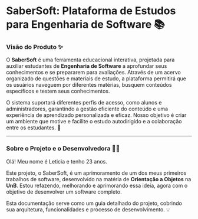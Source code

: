 # SaberSoft: Plataforma de Estudos para Engenharia de Software 📚

### Visão do Produto ✨

O **SaberSoft** é uma ferramenta educacional interativa, projetada para auxiliar estudantes de **Engenharia de Software** a aprofundar seus conhecimentos e se prepararem para avaliações. Através de um acervo organizado de questões e materiais de estudo, a plataforma permitirá que os usuários naveguem por diferentes matérias, busquem conteúdos específicos e testem seus conhecimentos.

O sistema suportará diferentes perfis de acesso, como alunos e administradores, garantindo a gestão eficiente do conteúdo e uma experiência de aprendizado personalizada e eficaz. Nosso objetivo é criar um ambiente que motive e facilite o estudo autodirigido e a colaboração entre os estudantes. 🚀

---

### Sobre o Projeto e o Desenvolvedora 👩‍💻

Olá! Meu nome é Leticia e tenho 23 anos.

Este projeto, o SaberSoft, é um aprimoramento de um dos meus primeiros trabalhos de software, desenvolvido na matéria de **Orientação a Objetos** na **UnB**. Estou refazendo, melhorando e aprimorando essa ideia, agora com o objetivo de desenvolver um software completo.

Esta documentação serve como um guia detalhado do projeto, cobrindo sua arquitetura, funcionalidades e processo de desenvolvimento. 💡

